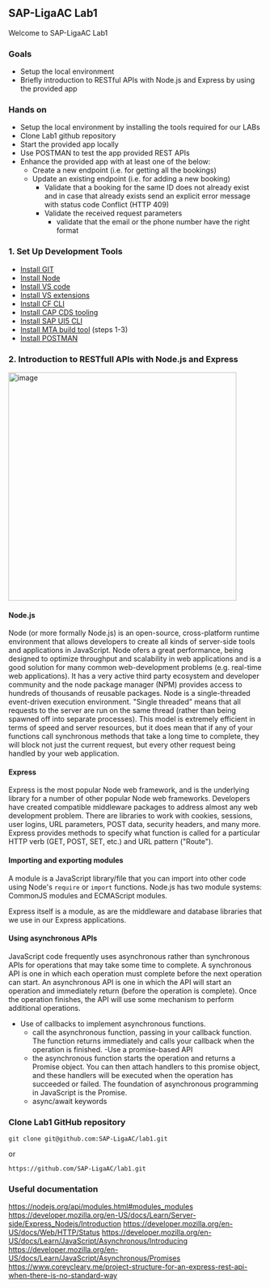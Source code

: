 
## SAP-LigaAC Lab1

Welcome to SAP-LigaAC Lab1
### Goals
- Setup the local environment
- Briefly introduction to RESTful APIs with Node.js and Express by using the provided app

### Hands on
- Setup the local environment by installing the tools required for our LABs
- Clone Lab1 github repository
- Start the provided app locally
- Use POSTMAN to test the app provided REST APIs
- Enhance the provided app with at least one of the below:
  - Create a new endpoint (i.e. for getting all the bookings)
  - Update an existing endpoint (i.e. for adding a new booking)
    - Validate that a booking for the same ID does not already exist and in case that already exists send an explicit error message with status code Conflict (HTTP 409)
    - Validate the received request parameters
        - validate that the email or the phone number have the right format


### 1. Set Up Development Tools
- [Install GIT](https://developers.sap.com/tutorials/btp-app-set-up-local-development.html#e131f039-c4d4-4e29-8d64-c774b0dff9c1 "GitHub")
- [Install Node](https://developers.sap.com/tutorials/btp-app-set-up-local-development.html#85c712a0-821e-48ba-992c-ba727985c314 "Install Node")
- [Install VS code](https://developers.sap.com/tutorials/btp-app-set-up-local-development.html#8ccbe83d-2182-45b7-a891-178f46e1a117 "Install VS code")
- [Install VS extensions](https://developers.sap.com/tutorials/btp-app-set-up-local-development.html#cc41d842-5014-4e9e-a16b-8897a1f11ffc "Install VS extensions")
- [Install CF CLI](https://developers.sap.com/tutorials/btp-app-set-up-local-development.html#2e0990e0-9c79-491c-9bc0-e6ead997225a "Install CF CLI")
- [Install CAP CDS tooling](https://developers.sap.com/tutorials/btp-app-set-up-local-development.html#7ff02f69-2fe9-4061-b19c-39f8ee9ae08d "Install CAP CDS tooling")
- [Install SAP UI5 CLI](https://developers.sap.com/tutorials/btp-app-set-up-local-development.html#a8c2a0e3-9fa7-4314-aebe-bf3c153a2835 "Install SAP UI5 CLI")
- [Install MTA build tool](https://developers.sap.com/tutorials/btp-app-cap-mta-deployment.html#88db1575-a9d1-4d5b-8379-a45e4ab8adbc "Install MTA build tool") (steps 1-3)
- [Install POSTMAN](https://developers.sap.com/tutorials/api-tools-postman-install.html "Install POSTMAN")


### 2. Introduction to RESTfull APIs with Node.js and Express


<img width="451" alt="image" src="https://user-images.githubusercontent.com/102019852/159589992-caa86ce2-9791-4141-952f-33fc370799bd.png">


#### Node.js
Node (or more formally Node.js) is an open-source, cross-platform runtime environment that allows developers to create all kinds of server-side tools and applications in JavaScript.
Node ofers a great performance, being designed to optimize throughput and scalability in web applications and is a good solution for many common web-development problems (e.g. real-time web applications).
It has a very active third party ecosystem and developer community and the node package manager (NPM) provides access to hundreds of thousands of reusable packages.
Node is a single-threaded event-driven execution environment. "Single threaded" means that all requests to the server are run on the same thread (rather than being spawned off into separate processes). This model is extremely efficient in terms of speed and server resources, but it does mean that if any of your functions call synchronous methods that take a long time to complete, they will block not just the current request, but every other request being handled by your web application.
#### Express
Express is the most popular Node web framework, and is the underlying library for a number of other popular Node web frameworks.
Developers have created compatible middleware packages to address almost any web development problem. There are libraries to work with cookies, sessions, user logins, URL parameters, POST data, security headers, and many more.
Express provides methods to specify what function is called for a particular HTTP verb (GET, POST, SET, etc.) and URL pattern ("Route").

#### Importing and exporting modules
A module is a JavaScript library/file that you can import into other code using Node's `require` or `import` functions.
Node.js has two module systems: CommonJS modules and ECMAScript modules.

Express itself is a module, as are the middleware and database libraries that we use in our Express applications.

#### Using asynchronous APIs
JavaScript code frequently uses asynchronous rather than synchronous APIs for operations that may take some time to complete.
A synchronous API is one in which each operation must complete before the next operation can start.
An asynchronous API is one in which the API will start an operation and immediately return (before the operation is complete). Once the operation finishes, the API will use some mechanism to perform additional operations.
- Use of callbacks to implement asynchronous functions.
  - call the asynchronous function, passing in your callback function. The function returns immediately and calls your callback when the operation is finished.
-Use a promise-based API
  - the asynchronous function starts the operation and returns a Promise object. You can then attach handlers to this promise object, and these handlers will be executed when the operation has succeeded or failed.
The foundation of asynchronous programming in JavaScript is the Promise.
  - async/await keywords

### Clone Lab1 GitHub repository

```
git clone git@github.com:SAP-LigaAC/lab1.git

```
or

```
https://github.com/SAP-LigaAC/lab1.git

```

### Useful documentation

https://nodejs.org/api/modules.html#modules_modules
https://developer.mozilla.org/en-US/docs/Learn/Server-side/Express_Nodejs/Introduction
https://developer.mozilla.org/en-US/docs/Web/HTTP/Status
https://developer.mozilla.org/en-US/docs/Learn/JavaScript/Asynchronous/Introducing
https://developer.mozilla.org/en-US/docs/Learn/JavaScript/Asynchronous/Promises
https://www.coreycleary.me/project-structure-for-an-express-rest-api-when-there-is-no-standard-way
